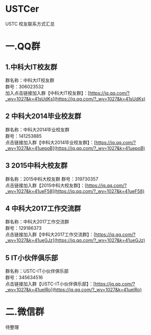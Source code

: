 # USTCer
USTC 校友联系方式汇总

# 一.QQ群
## 1.中科大IT校友群
群名称：中科大IT校友群   
群号：306023532  
加入点击链接加入群【中科大IT校友群】：[https://jq.qq.com/?_wv=1027&k=41sUdKs](https://jq.qq.com/?_wv=1027&k=41sUdKs)

## 2 中科大2014毕业校友群
群名称：中科大2014毕业校友群   
群号：141253885  
点击链接加入群【中科大2014毕业校友群】：[https://jq.qq.com/?_wv=1027&k=41uepoB](https://jq.qq.com/?_wv=1027&k=41uepoB)


## 3 2015中科大校友群
群名称：2015中科大校友群 
群号：319730357  
点击链接加入群【2015中科大校友群】：[https://jq.qq.com/?_wv=1027&k=41ueF58](https://jq.qq.com/?_wv=1027&k=41ueF58)

## 4 中科大2017工作交流群
群名称：中科大2017工作交流群    
群号：129186373  
点击链接加入群【中科大2017工作交流群】：[https://jq.qq.com/?_wv=1027&k=41ueGJz](https://jq.qq.com/?_wv=1027&k=41ueGJz)

## 5 IT小伙伴俱乐部
群名称：USTC-IT小伙伴俱乐部    
群号：345634516  
点击链接加入群【USTC-IT小伙伴俱乐部】：[https://jq.qq.com/?_wv=1027&k=41ueIRo](https://jq.qq.com/?_wv=1027&k=41ueIRo)


# 二.微信群

待整理
